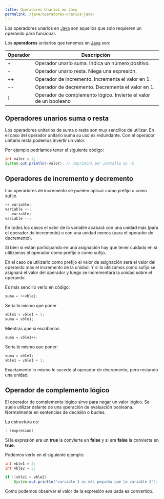 ```yaml
---
title: Operadores Unarios en Java
permalink: /java/operadores-unarios-java/
---
```


Los operadores unarios en [Java][ManualJava] son aquellos que solo requieren un operando para funcionar.

Los **operadores** unitarios que tenemos en [Java][ManualJava] son:

| Operador | Descripción                                                      |
| -------- | ---------------------------------------------------------------- |
| +        | Operador unario suma. Indica un número positivo.                 |
| -        | Operador unario resta. Niega una expresión.                      |
| ++       | Operador de incremento. Incrementa el valor en 1.                |
| --       | Operador de decremento. Decrementa el valor en 1.                |
| !        | Operador de complemento lógico. Invierte el valor de un booleano |

## Operadores unarios suma o resta

Los operadores unitarios de suma o resta son muy sencillos de utilizar. En el caso del operador unitario suma su uso es redundante. Con el operador unitario resta podemos invertir un valor.

Por ejemplo podríamos tener el siguiente código:

~~~java
int valor = 2;
System.out.println(-valor); // Imprimirá por pantalla un -2
~~~

## Operadores de incremento y decremento

Los operadores de incremento se pueden aplicar como prefijo o como sufijo.

~~~java
++ variable;
variable ++;
-- variable;
variable --;
~~~

En todos los casos el valor de la variable acabará con una unidad más (para el operador de incremento) o con una unidad menos (para el operador de decremento).

Si bien si están participando en una asignación hay que tener cuidado en si utilizamos el operador como prefijo o como sufijo.

En el caso de utilizarlo como prefijo el valor de asignación será el valor del operando más el incremento de la unidad. Y si lo utilizamos como sufijo se asignará el valor del operador y luego se incrementará la unidad sobre el operando.

Es más sencillo verlo en código:

~~~java
suma = ++vble1;
~~~

Sería lo mismo que poner

~~~java
vble1 = vble1 + 1;
suma = vble1;
~~~

Mientras que si escribimos:

~~~java
suma = vble1++;
~~~

Sería lo mismo que poner:

~~~java
suma = vble1;
vble1 = vble1 + 1;
~~~

Exactamente lo mismo le sucede al operador de decremento, pero restando una unidad.

## Operador de complemento lógico

El operador de complemento lógico sirve para negar un valor lógico. Se suele utilizar delante de una operación de evaluación booleana. Normalmente en sentencias de decisión o bucles.

La estructura es:

~~~java
! (expresion)
~~~

Si la expresión era un **true** la convierte en **false** y si era **false** la convierte en **true**.

Podemos verlo en el siguiente ejemplo:

~~~java
int vble1 = 2;
int vble2 = 3;

if !(vble1 > vble2)
    System.out.println("variable 1 es más pequeña que la variable 2");
~~~

Como podemos observar el valor de la expresión evaluada es convertido.

[ManualJava]: http://www.manualweb.net/tutorial-java/
